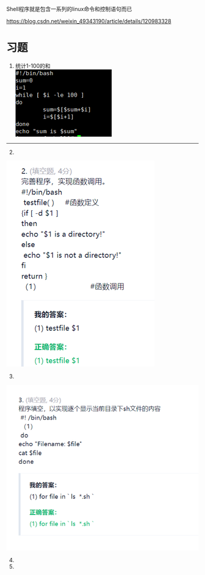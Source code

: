 Shell程序就是包含一系列的linux命令和控制语句而已     

<https://blog.csdn.net/weixin_49343190/article/details/120983328>   


# 习题  
1. 统计1-100的和     
![img_91.png](img_91.png)     

----


2.   
![img_92.png](img_92.png)     

3.      
![img_93.png](img_93.png)



4. 




5. 